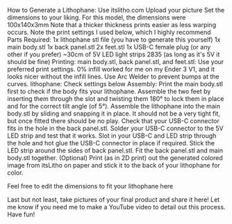 How to Generate a Lithophane:
Use itslitho.com
Upload your picture
Set the dimensions to your liking. For this model, the dimensions were 100x140x3mm
Note that a thicker thickness prints easier as less warping occurs.
Note the print settings I used below, which I highly recommend
Parts Required:
1x lithophane stl file (you have to generate this yourself)
1x main body.stl
1x back panel.stl
2x feet.stl
1x USB-C female plug (or any other if you prefer)
~30cm of 5V LED light strips 2835 (as long as it's 5V it should be fine)
Printing:
main body.stl, back panel.stl, and feet.stl: Use your preferred print settings. 0% infill worked for me on my Ender 3 V1, and it looks nicer without the infill lines. Use Arc Welder to prevent bumps at the curves.
lithophane: Check settings below
Assembly:
Print the main body.stl first to check if the body fits your lithophane.
Assemble the two feet by inserting them through the slot and twisting them 180° to lock them in place and for the correct tilt angle (of 5°).
Assemble the lithophane into the main body.stl by sliding and snapping it in place. It should not be a very tight fit, but once fitted there should be no play.
Check that your USB-C connector fits in the hole in the back panel.stl.
Solder your USB-C connector to the 5V LED strip and test that it works.
Slot in your USB-C and LED strip through the hole and hot glue the USB-C connector in place if required.
Stick the LED strip around the sides of back panel.stl.
Fit the back panel.stl and main body.stl together.
(Optional) Print (as in 2D print) out the generated colored image from itsLitho on paper and stick it to the back of your lithophane for color.

Feel free to edit the dimensions to fit your lithophane here

Last but not least, take pictures of your final product and share it here! Let me know if you need me to make a YouTube video to detail out this process. Have fun!